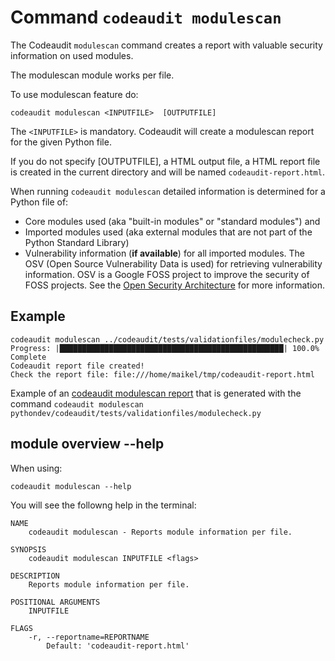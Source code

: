 # Command `codeaudit modulescan`

The Codeaudit `modulescan` command creates a report with valuable security information on used modules.

The modulescan module works per file.

To use modulescan feature do:

```text
codeaudit modulescan <INPUTFILE>  [OUTPUTFILE]
```

The `<INPUTFILE>` is mandatory. Codeaudit will create a modulescan report for the given Python file.

If you do not specify [OUTPUTFILE], a HTML output file, a HTML report file is created in the current directory and will be named `codeaudit-report.html`.

When running `codeaudit modulescan` detailed information is determined for a Python file of:
* Core modules used (aka "built-in modules" or "standard modules") and
* Imported modules used (aka external modules that are not part of the Python Standard Library)
* Vulnerability information (**if available**) for all imported modules. The OSV (Open Source Vulnerability Data is used) for retrieving vulnerability information. OSV is a Google FOSS project to improve the security of FOSS projects. See the [Open Security Architecture](https://nocomplexity.com/documents/securityarchitecture/references/vulnerabilitydatabases.html#vulnerability-databases) for more information.



## Example

```
codeaudit modulescan ../codeaudit/tests/validationfiles/modulecheck.py 
Progress: |██████████████████████████████████████████████████| 100.0% Complete
Codeaudit report file created!
Check the report file: file:///home/maikel/tmp/codeaudit-report.html
```


Example of an [codeaudit modulescan report](examples/modulescan.html) that is generated with the command `codeaudit modulescan pythondev/codeaudit/tests/validationfiles/modulecheck.py`



## module overview --help

When using:

```
codeaudit modulescan --help
```

You will see the followng help in the terminal:

```text
NAME
    codeaudit modulescan - Reports module information per file.

SYNOPSIS
    codeaudit modulescan INPUTFILE <flags>

DESCRIPTION
    Reports module information per file.

POSITIONAL ARGUMENTS
    INPUTFILE

FLAGS
    -r, --reportname=REPORTNAME
        Default: 'codeaudit-report.html'
```